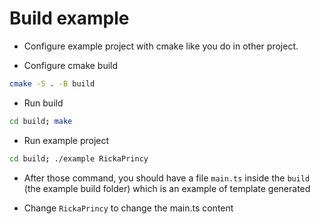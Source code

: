 # Build example 

- Configure example project with cmake like you do in other project.

- Configure cmake build

```bash
cmake -S . -B build 
```

- Run build

```bash
cd build; make 
```

- Run example project

```bash
cd build; ./example RickaPrincy
```

- After those command, you should have a file `main.ts` inside the `build` (the example build folder) which is an example of template generated

- Change `RickaPrincy` to change the main.ts content